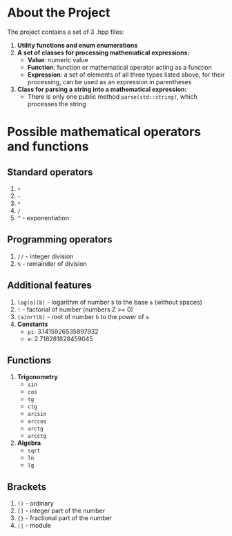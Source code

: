 # About the Project

The project contains a set of 3 .hpp files:

1. **Utility functions and enum enumerations**
2. **A set of classes for processing mathematical expressions:**
    - **Value**: numeric value
    - **Function**: function or mathematical operator acting as a function
    - **Expression**: a set of elements of all three types listed above, for their processing, can be used as an expression in parentheses
3. **Class for parsing a string into a mathematical expression:**
    - There is only one public method `parse(std::string)`, which processes the string

# Possible mathematical operators and functions

## Standard operators
1. `+`
2. `-`
3. `*`
4. `/`
5. `^` - exponentiation

## Programming operators
1. `//` - integer division
2. `%` - remainder of division

## Additional features
1. `log(a)(b)` - logarithm of number `b` to the base `a` (without spaces)
2. `!` - factorial of number (numbers Z >= 0)
3. `(a)nrt(b)` - root of number `b` to the power of `a`
4. **Constants**
    - `pi`: 3.1415926535897932
    - `e`: 2.718281828459045

## Functions
1. **Trigonometry**
    - `sin`
    - `cos`
    - `tg`
    - `ctg`
    - `arcsin`
    - `arccos`
    - `arctg`
    - `arcctg`
2. **Algebra**
    - `sqrt`
    - `ln`
    - `lg`
    
## Brackets
1. `()` - ordinary
2. `[]` - integer part of the number
3. `{}` - fractional part of the number
4. `||` - module
